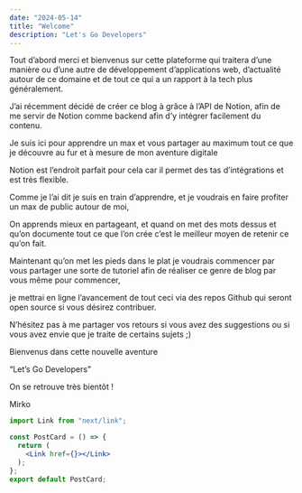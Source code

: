 ```yaml
---
date: "2024-05-14"
title: "Welcome"
description: "Let's Go Developers"
---
```


Tout d’abord merci et bienvenus sur cette plateforme qui traitera d’une manière ou d’une autre de développement d’applications web, d’actualité autour de ce domaine et de tout ce qui a un rapport à la tech plus généralement.

J’ai récemment décidé de créer ce blog à grâce à l’API de Notion, afin de me servir de Notion comme backend afin d’y intégrer facilement du contenu.

Je suis ici pour apprendre un max et vous partager au maximum tout ce que je découvre au fur et à mesure de mon aventure digitale

Notion est l’endroit parfait pour cela car il permet des tas d’intégrations et est très flexible.

Comme je l’ai dit je suis en train d’apprendre, et je voudrais en faire profiter un max de public autour de moi,

On apprends mieux en partageant, et quand on met des mots dessus et qu’on documente tout ce que l’on crée c’est le meilleur moyen de retenir ce qu’on fait.

Maintenant qu’on met les pieds dans le plat je voudrais commencer par vous partager une sorte de tutoriel afin de réaliser ce genre de blog par vous même pour commencer,

je mettrai en ligne l’avancement de tout ceci via des repos Github qui seront open source si vous désirez contribuer.

N’hésitez pas à me partager vos retours si vous avez des suggestions ou si vous avez envie que je traite de certains sujets ;)

Bienvenus dans cette nouvelle aventure

“Let’s Go Developers”

On se retrouve très bientôt !

Mirko

```jsx
import Link from "next/link";

const PostCard = () => {
  return (
    <Link href={}></Link>
  );
};
export default PostCard;

```
